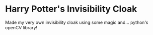 # Harry Potter's Invisibility Cloak
Made my very own invisibility cloak using some magic and... python's openCV library!
